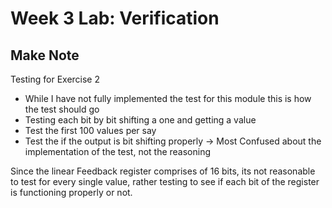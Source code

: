 # Week 3 Lab: Verification

## Make Note

Testing for Exercise 2
* While I have not fully implemented the test for this module this is how the test should go
* Testing each bit by bit shifting a one and getting a value
* Test the first 100 values per say
* Test the if the output is bit shifting properly -> Most Confused about the implementation of the test, not the reasoning

Since the linear Feedback register comprises of 16 bits, its not reasonable to test for every single value, rather testing to see if each bit of the register is functioning properly or not. 
